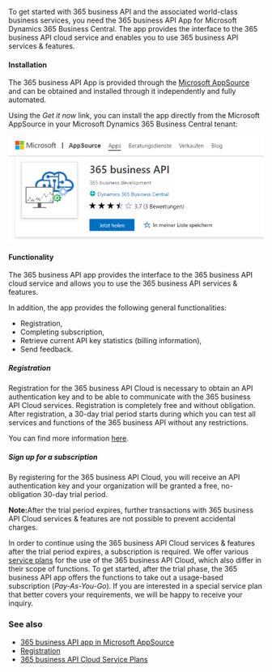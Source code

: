 To get started with 365 business API and the associated world-class business services, you need the 365 business API App for Microsoft Dynamics 365 Business Central. The app provides the interface to the 365 business API cloud service and enables you to use 365 business API services & features.

#### Installation
The 365 business API App is provided through the [Microsoft AppSource](https://appsource.microsoft.com/de-de/product/dynamics-365-business-central/PUBID.business_development_christoph_krieg%7CAID.365-business-api%7CPAPPID.0f94d4ef-5c3a-4002-93f2-2a2be05219c0?tab=Overview) and can be obtained and installed through it independently and fully automated.

Using the *Get it now* link, you can install the app directly from the Microsoft AppSource in your Microsoft Dynamics 365 Business Central tenant:

![365 business API in Microsoft AppSource](/assets/images/365-business-api/appsource.png)

#### Functionality
The 365 business API app provides the interface to the 365 business API cloud service and allows you to use the 365 business API services & features.

In addition, the app provides the following general functionalities:
 - Registration,
 - Completing subscription,
 - Retrieve current API key statistics (billing information),
 - Send feedback.

##### Registration
Registration for the 365 business API Cloud is necessary to obtain an API authentication key and to be able to communicate with the 365 business API Cloud services.
Registration is completely free and without obligation. After registration, a 30-day trial period starts during which you can test all services and functions of the 365 business API without any restrictions.

You can find more information [here](../registration/).

##### Sign up for a subscription
By registering for the 365 business API Cloud, you will receive an API authentication key and your organization will be granted a free, no-obligation 30-day trial period.

<div class="alert alert-info">
    <i class="fa-solid fa-lightbulb"></i> <strong>Note:</strong>After the trial period expires, further transactions with 365 business API Cloud services & features are not possible to prevent accidental charges.
</div>

In order to continue using the 365 business API Cloud services & features after the trial period expires, a subscription is required. We offer various [service plans](https://365businessdev.com/en/cloud/pricing/) for the use of the 365 business API Cloud, which also differ in their scope of functions.
To get started, after the trial phase, the 365 business API app offers the functions to take out a usage-based subscription (*Pay-As-You-Go*). If you are interested in a special service plan that better covers your requirements, we will be happy to receive your inquiry.

### See also
 - [365 business API app in Microsoft AppSource](https://appsource.microsoft.com/de-de/product/dynamics-365-business-central/PUBID.business_development_christoph_krieg%7CAID.365-business-api%7CPAPPID.0f94d4ef-5c3a-4002-93f2-2a2be05219c0?tab=Overview)
 - [Registration](../registration/)
 - [365 business API Cloud Service Plans](https://365businessdev.com/en/cloud/pricing/)